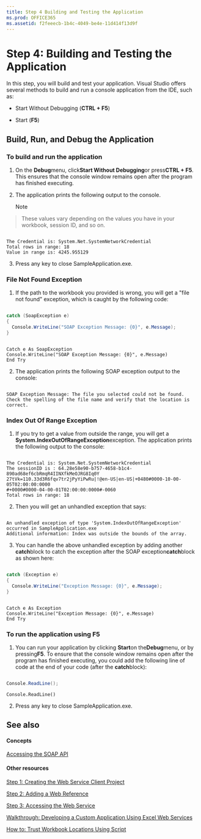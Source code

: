 ```yaml
---
title: Step 4 Building and Testing the Application
ms.prod: OFFICE365
ms.assetid: f2feeecb-1b4c-4049-be4e-11d414f13d9f
---
```



# Step 4: Building and Testing the Application

In this step, you will build and test your application. Visual Studio offers several methods to build and run a console application from the IDE, such as: 
  
    
    


- Start Without Debugging (**CTRL + F5**) 
    
  
- Start (**F5**) 
    
  

## Build, Run, and Debug the Application


### To build and run the application


1. On the **Debug**menu, click**Start Without Debugging**or press**CTRL + F5**. This ensures that the console window remains open after the program has finished executing. 
    
  
2. The application prints the following output to the console. 
    
    > [!NOTE]  
> These values vary depending on the values you have in your workbook, session ID, and so on. 

  ```
  
The Credential is: System.Net.SystemNetworkCredential
Total rows in range: 18
Value in range is: 4245.955129
  ```

3. Press any key to close SampleApplication.exe. 
    
  

### File Not Found Exception


1. If the path to the workbook you provided is wrong, you will get a "file not found" exception, which is caught by the following code: 
    
  ```cs
  
catch (SoapException e)
{
    Console.WriteLine("SOAP Exception Message: {0}", e.Message);
}
  ```


  ```VB.net
  
Catch e As SoapException
Console.WriteLine("SOAP Exception Message: {0}", e.Message)
End Try
  ```

2. The application prints the following SOAP exception output to the console: 
    
  ```
  
SOAP Exception Message: The file you selected could not be found. Check the spelling of the file name and verify that the location is correct.

  ```


### Index Out Of Range Exception


1. If you try to get a value from outside the range, you will get a **System.IndexOutOfRangeException**exception. The application prints the following output to the console:
    
  ```
  
The Credential is: System.Net.SystemNetworkCredential
The sessionID is : 64.28e58e90-b757-4658-b1c4-890ad68ef6cbRmqR4IINXfkMeOJRG8Iq0Y
27tVk=110.33d3R6fqv7tr2jPyYiPwRu|!@en-US|en-US|+0480#0000-10-00-05T02:00:00:0000
#+0000#0000-04-00-01T02:00:00:0000#-0060
Total rows in range: 18
  ```

2. Then you will get an unhandled exception that says: 
    
  ```
  
An unhandled exception of type 'System.IndexOutOfRangeException' occurred in SampleApplication.exe
Additional information: Index was outside the bounds of the array.
  ```

3. You can handle the above unhandled exception by adding another **catch**block to catch the exception after the SOAP exception**catch**block as shown here:
    
  ```cs
  
catch (Exception e)
{
    Console.WriteLine("Exception Message: {0}", e.Message);
}
  ```


  ```VB.net
  
Catch e As Exception
Console.WriteLine("Exception Message: {0}", e.Message)
End Try
  ```


### To run the application using F5


1. You can run your application by clicking **Start**on the**Debug**menu, or by pressing**F5**. To ensure that the console window remains open after the program has finished executing, you could add the following line of code at the end of your code (after the **catch**block):
    
  ```cs
  
Console.ReadLine();
  ```


  ```VB.net
  Console.ReadLine()
  ```

2. Press any key to close SampleApplication.exe. 
    
  

## See also


#### Concepts


  
    
    
 [Accessing the SOAP API](accessing-the-soap-api.md)
#### Other resources


  
    
    
 [Step 1: Creating the Web Service Client Project](step-1-creating-the-web-service-client-project.md)
  
    
    
 [Step 2: Adding a Web Reference](step-2-adding-a-web-reference.md)
  
    
    
 [Step 3: Accessing the Web Service](step-3-accessing-the-web-service.md)
  
    
    
 [Walkthrough: Developing a Custom Application Using Excel Web Services](walkthrough-developing-a-custom-application-using-excel-web-services.md)
  
    
    
 [How to: Trust Workbook Locations Using Script](http://msdn.microsoft.com/library/79ab6ced-7a0c-4275-b852-bb246fc6be57%28Office.15%29.aspx)

